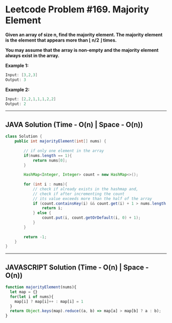 # Leetcode Problem #169. Majority Element

**Given an array of size n, find the majority element. The majority element is the element that appears more than ⌊ n/2 ⌋ times.**

**You may assume that the array is non-empty and the majority element always exist in the array.**

**Example 1:**

```java
Input: [3,2,3]
Output: 3
```

**Example 2:**

```java
Input: [2,2,1,1,1,2,2]
Output: 2
```

---

## JAVA Solution (Time - O(n) |  Space - O(n))

```java
class Solution {
    public int majorityElement(int[] nums) {
        
        // if only one element in the array
        if(nums.length == 1){
            return nums[0];
        }
        
        HashMap<Integer, Integer> count = new HashMap<>();
        
        for (int i : nums){
            // check if already exists in the hashmap and,
            // check if after incrementing the count
            // its value exceeds more than the half of the array
            if (count.containsKey(i) && count.get(i) + 1 > nums.length / 2){
                return i;
            } else {
                count.put(i, count.getOrDefault(i, 0) + 1);
            }
        }
        
        return -1;
    }
}
```

---

## JAVASCRIPT Solution (Time - O(n) |  Space - O(n))

```javascript
function majorityElement(nums){
  let map = {}
  for(let i of nums){
    map[i] ? map[i]++ : map[i] = 1
  }
  return Object.keys(map).reduce((a, b) => map[a] > map[b] ? a : b);
}
```
